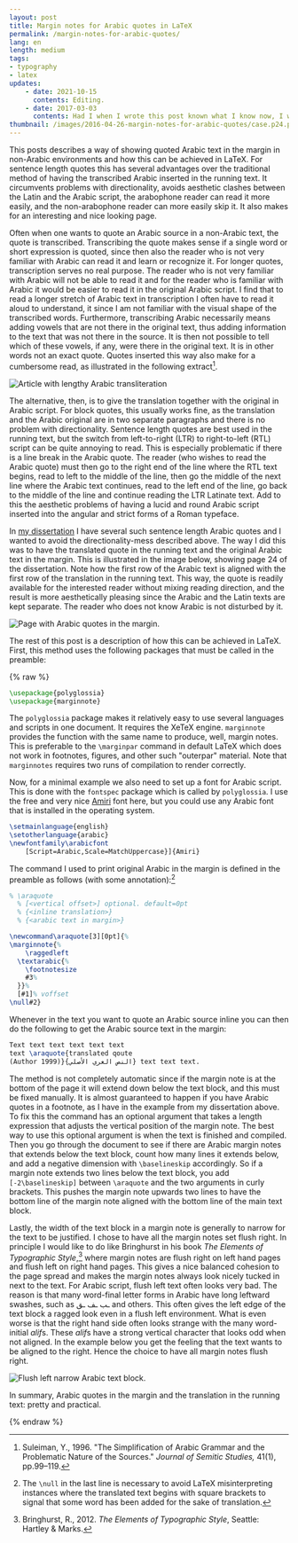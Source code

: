 ```yaml
---
layout: post
title: Margin notes for Arabic quotes in LaTeX
permalink: /margin-notes-for-arabic-quotes/
lang: en
length: medium
tags:
- typography
- latex
updates:
    - date: 2021-10-15
      contents: Editing.
    - date: 2017-03-03
      contents: Had I when I wrote this post known what I know now, I would have used [the stretchable kashida](/stretchable-kashida/) to justify the margin notes, rather than having them flush right.
thumbnail: /images/2016-04-26-margin-notes-for-arabic-quotes/case.p24.png
---
```



This posts describes a way of showing quoted Arabic text in the margin in non-Arabic environments and how this can be achieved in LaTeX. For sentence length quotes this has several advantages over the traditional method of having the transcribed Arabic inserted in the running text. It circumvents problems with directionality, avoids aesthetic clashes between the Latin and the Arabic script, the arabophone reader can read it more easily, and the non-arabophone reader can more easily skip it. It also makes for an interesting and nice looking page.

Often when one wants to quote an Arabic source in a non-Arabic text, the quote is transcribed. Transcribing the quote makes sense if a single word or short expression is quoted, since then also the reader who is not very familiar with Arabic can read it and learn or recognize it. For longer quotes, transcription serves no real purpose. The reader who is not very familiar with Arabic will not be able to read it and for the reader who is familiar with Arabic it would be easier to read it in the original Arabic script. I find that to read a longer stretch of Arabic text in transcription I often have to read it aloud to understand, it since I am not familiar with the visual shape of the transcribed words. Furthermore, transcribing Arabic necessarily means adding vowels that are not there in the original text, thus adding information to the text that was not there in the source. It is then not possible to tell which of these vowels, if any, were there in the original text. It is in other words not an exact quote. Quotes inserted this way also make for a cumbersome read, as illustrated in the following extract[^1].

![Article with lengthy Arabic transliteration](/images/2016-04-26-margin-notes-for-arabic-quotes/suleymantransarabic.png)

The alternative, then, is to give the translation together with the original in Arabic script. For block quotes, this usually works fine, as the translation and the Arabic original are in two separate paragraphs and there is no problem with directionality. Sentence length quotes are best used in the running text, but the switch from left-to-right (LTR) to right-to-left (RTL) script can be quite annoying to read. This is especially problematic if there is a line break in the Arabic quote. The reader (who wishes to read the Arabic quote) must then go to the right end of the line where the RTL text begins, read to left to the middle of the line, then go the middle of the next line where the Arabic text continues, read to the left end of the line, go back to the middle of the line and continue reading the LTR Latinate text. Add to this the aesthetic problems of having a lucid and round Arabic script inserted into the angular and strict forms of a Roman typeface. 

In [my dissertation](https://lup.lub.lu.se/search/publication/8524489) I have several such sentence length Arabic quotes and I wanted to avoid the directionality-mess described above. The way I did this was to have the translated quote in the running text and the original Arabic text in the margin. This is illustrated in the image below, showing page 24 of the dissertation. Note how the first row of the Arabic text is aligned with the first row of the translation in the running text. This way, the quote is readily available for the interested reader without mixing reading direction, and the result is more aesthetically pleasing since the Arabic and the Latin texts are kept separate. The reader who does not know Arabic is not disturbed by it. 

![Page with Arabic quotes in the margin.](/images/2016-04-26-margin-notes-for-arabic-quotes/case.p24.png)


The rest of this post is a description of how this can be achieved in LaTeX. First, this method uses the following packages that must be called in the preamble:

{% raw %}

``` tex
\usepackage{polyglossia}
\usepackage{marginnote}
```

The `polyglossia` package makes it relatively easy to use several languages and scripts in one document. It requires the XeTeX engine. `marginnote` provides the function with the same name to produce, well, margin notes. This is preferable to the `\marginpar` command in default LaTeX which does not work in footnotes, figures, and other such "outerpar" material. Note that `marginnotes` requires two runs of compilation to render correctly.

Now, for a minimal example we also need to set up a font for Arabic script. This is done with the `fontspec` package which is called by `polyglossia`. I use the free and very nice [Amiri](http://www.amirifont.org/) font here, but you could use any Arabic font that is installed in the operating system.

``` tex
\setmainlanguage{english}
\setotherlanguage{arabic}
\newfontfamily\arabicfont
    [Script=Arabic,Scale=MatchUppercase}]{Amiri}
```

The command I used to print original Arabic in the margin is defined in the preamble as follows (with some annotation):[^2]

``` tex
% \araquote
  % [<vertical offset>] optional. default=0pt
  % {<inline translation>}
  % {<arabic text in margin>}

\newcommand\araquote[3][0pt]{%
\marginnote{%
    \raggedleft
  \textarabic{%
    \footnotesize
    #3%
  }}%
  [#1]% voffset
\null#2}
```
 
Whenever in the text you want to quote an Arabic source inline you can then do the following to get the Arabic source text in the margin: 

``` tex
Text text text text text text
text \araquote{translated qoute
(Author 1999)}{النص العري الأصلي} text text text.
```

The method is not completely automatic since if the margin note is at the bottom of the page it will extend down below the text block, and this must be fixed manually. It is almost guaranteed to happen if you have Arabic quotes in a footnote, as I have in the example from my dissertation above. To fix this the command has an optional argument that takes a length expression that adjusts the vertical position of the margin note. The best way to use this optional argument is when the text is finished and compiled. Then you go through the document to see if there are Arabic margin notes that extends below the text block, count how many lines it extends below, and add a negative dimension with `\baselineskip` accordingly. So if a margin note extends two lines below the text block, you add `[-2\baselineskip]` between `\araquote` and the two arguments in curly brackets. This pushes the margin note upwards two lines to have the bottom line of the margin note aligned with the bottom line of the main text block.

Lastly, the width of the text block in a margin note is generally to narrow for the text to be justified. I chose to have all the margin notes set flush right. In principle I would like to do like Bringhurst in his book *The Elements of Typographic Style*,[^3] where margin notes are flush right on left hand pages and flush left on right hand pages. This gives a nice balanced cohesion to the page spread and makes the margin notes always look nicely tucked in next to the text. For Arabic script, flush left text often looks very bad. The reason is that many word-final letter forms in Arabic have long leftward swashes, such as ـب ـف&nbsp;ـق and others. This often gives the left edge of the text block a ragged look even in a flush left environment. What is even worse is that the right hand side often looks strange with the many word-initial *alif*s. These *alif*s have a strong vertical character that looks odd when not aligned. In the example below you get the feeling that the text wants to be aligned to the right. Hence the choice to have all margin notes flush right.

![Flush left narrow Arabic text block.](/images/2016-04-26-margin-notes-for-arabic-quotes/arabicflushleft.png)

In summary, Arabic quotes in the margin and the translation in the running text: pretty and practical.

[^1]: Suleiman, Y., 1996. "The Simplification of Arabic Grammar and the Problematic Nature of the Sources." *Journal of Semitic Studies,* 41(1), pp.99–119.
[^2]: The `\null` in the last line is necessary to avoid LaTeX misinterpreting instances where the translated text begins with square brackets to signal that some word has been added for the sake of translation.
[^3]: Bringhurst, R., 2012. *The Elements of Typographic Style*, Seattle: Hartley&nbsp;&&nbsp;Marks.

{% endraw %}
